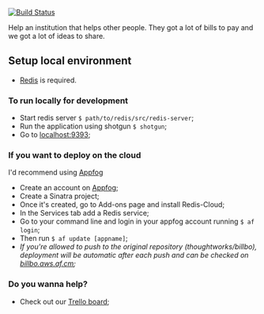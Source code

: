 [![Build Status](https://travis-ci.org/thoughtworks/billbo.png?branch=master)](https://travis-ci.org/thoughtworks/billbo)

Help an institution that helps other people. They got a lot of bills to pay and we got a lot of ideas to share.

## Setup local environment

 - <a href="http://redis.io/download" target="_blank">Redis</a> is required.

### To run locally for development

 - Start redis server `$ path/to/redis/src/redis-server`;
 - Run the application using shotgun `$ shotgun`;
 - Go to <a href="http://localhost:9393" target="_blank">localhost:9393</a>;

### If you want to deploy on the cloud

I'd recommend using <a href="http://appfog.com" target="_blank">Appfog</a>

 - Create an account on <a href="http://appfog.com" target="_blank">Appfog</a>;
 - Create a Sinatra project;
 - Once it's created, go to Add-ons page and install Redis-Cloud;
 - In the Services tab add a Redis service;
 - Go to your command line and login in your appfog account running `$ af login`;
 - Then run `$ af update [appname]`;
 - _If you're allowed to push to the original repository (thoughtworks/billbo), deployment will be automatic after each push and can be checked on <a href="http://billbo.aws.af.cm" target="_blank">billbo.aws.af.cm</a>;_

### Do you wanna help? 

 - Check out our <a href="https://trello.com/b/VMLleo9S" target="_blank">Trello board</a>;
